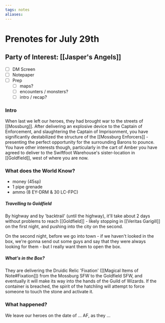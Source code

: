 ```yaml
---
tags: notes
aliases:
---
```


# Prenotes for July 29th
## Party of Interest: [[Jasper's Angels]]
- [ ] DM Screen
- [ ] Notepaper
- [ ] Prep
	- [ ] maps?
	- [ ] encounters / monsters?
	- [ ] intro / recap?

### Intro
When last we left our heroes, they had brought war to the streets of [[Mossburg]]. After delivering an explosive device to the Captain of Enforcement, and slaughtering the Captain of Imprisonment, you have significantly destabilized the structure of the [[Mossburg Enforcers]] - presenting the perfect opportunity for the surrounding Barons to pounce. You have other interests though, particularly in the cart of Amber you have agreed to deliver to the Swiftfoot Warehouse's sister-location in [[Goldfield]], west of where you are now.

### What does the World Know?

+ money (45sp)
+ 1 pipe grenade
+ ammo (8 EY-DRM & 30 LC-FPC)

##### Travelling to Goldfield
By highway and by 'backtrail' (until the highway), it'll take about 2 days without problems to reach [[Goldfield]] - likely stopping in [[Veritas Garigill]] on the first night, and pushing into the city on the second.

On the second night, before we go into town - if we haven't looked in the box, we're gonna send out some guys and say that they were always looking for them - but I really want them to open the box.

##### What's in the Box?
They are delivering the Druidic Relic 'Fixation' ([[Magical Items of Note#Fixation]]) from the Mossburg SFW to the Goldfield SFW, and eventually it will make its way into the hands of the Guild of Wizards. If the container is breached, the spirit of the hatchling will attempt to force someone to touch the stone and activate it.


### What happened?


We leave our heroes on the date of ... AF, as they ...